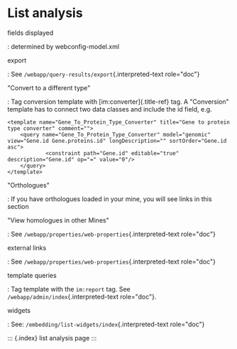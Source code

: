 # List analysis

fields displayed

: determined by webconfig-model.xml

export

: See `/webapp/query-results/export`{.interpreted-text role="doc"}

\"Convert to a different type\"

: Tag conversion template with \[im:converter\]{.title-ref} tag. A \"Conversion\" template has to connect two data classes and include the id field, e.g.

```text
<template name="Gene_To_Protein_Type_Converter" title="Gene to protein type converter" comment="">
    <query name="Gene_To_Protein_Type_Converter" model="genomic" view="Gene.id Gene.proteins.id" longDescription="" sortOrder="Gene.id asc">
            <constraint path="Gene.id" editable="true" description="Gene.id" op="=" value="0"/>
    </query>
</template>
```

\"Orthologues\"

: If you have orthologues loaded in your mine, you will see links in this section

\"View homologues in other Mines\"

: See `/webapp/properties/web-properties`{.interpreted-text role="doc"}

external links

: See `/webapp/properties/web-properties`{.interpreted-text role="doc"}

template queries

: Tag template with the `im:report` tag. See `/webapp/admin/index`{.interpreted-text role="doc"}.

widgets

: See: `/embedding/list-widgets/index`{.interpreted-text role="doc"}

::: {.index} list analysis page :::

